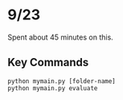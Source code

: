 # 9/23
Spent about 45 minutes on this.

## Key Commands

```
python mymain.py [folder-name] 
python mymain.py evaluate 
```
